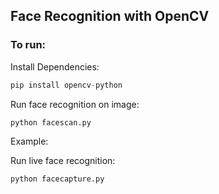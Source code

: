 ## Face Recognition with OpenCV

### To run:

Install Dependencies:

```python
pip install opencv-python
```

Run face recognition on image:

```python
python facescan.py
```

Example:

Run live face recognition:

```python
python facecapture.py

```
